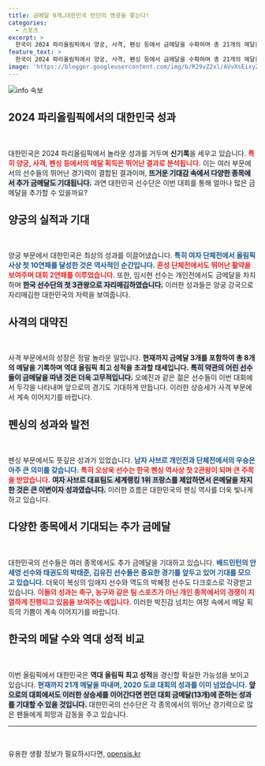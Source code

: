 ```yaml
---
title: 금메달 9개…대한민국 런던의 영광을 쫓는다!
categories:
  - 스포츠
excerpt: >
  한국이 2024 파리올림픽에서 양궁, 사격, 펜싱 등에서 금메달을 수확하며 총 21개의 메달을 기록, 두 자릿수 금메달이 가시권에 들어왔다. 특히, 임시현의 3관왕 등극과 사격의 놀라운 성과가 돋보인다. 추가 금메달을 기대하며 앞으로의 경기에 주목하자!
feature_text: >
  한국이 2024 파리올림픽에서 양궁, 사격, 펜싱 등에서 금메달을 수확하며 총 21개의 메달을 기록, 두 자릿수 금메달이 가시권에 들어왔다. 특히, 임시현의 3관왕 등극과 사격의 놀라운 성과가 돋보인다. 추가 금메달을 기대하며 앞으로의 경기에 주목하자!
image: 'https://blogger.googleusercontent.com/img/b/R29vZ2xl/AVvXsEixyZcFfHzMRdzZMjFBmAUKJYCLCGyLL1o632UiGVXcaFdKo_bkvkuCioo0uUKlGfBVcT3P84aROyZIXSBEx3Aw5nCQ3pTgDom1WDC4m8eifvWiAmWEEVb4x6G_l8C0QH225ldMjyaFvpxGEBGNO37VmDTDMHGhJPq73UglMfDca1-0aw/s1600/blogspot.png'
---
```


<p><img src="https://blogger.googleusercontent.com/img/b/R29vZ2xl/AVvXsEixyZcFfHzMRdzZMjFBmAUKJYCLCGyLL1o632UiGVXcaFdKo_bkvkuCioo0uUKlGfBVcT3P84aROyZIXSBEx3Aw5nCQ3pTgDom1WDC4m8eifvWiAmWEEVb4x6G_l8C0QH225ldMjyaFvpxGEBGNO37VmDTDMHGhJPq73UglMfDca1-0aw/s1600/blogspot.png" alt="info 속보" /></p>

<h2 data-ke-size="size26">2024 파리올림픽에서의 대한민국 성과</h2>

<p data-ke-size="size16">&nbsp;</p>

<p>대한민국은 2024 파리올림픽에서 놀라운 성과를 거두며 <strong>신기록</strong>을 세우고 있습니다. <b><span style="color: #ee2323;">특히 양궁, 사격, 펜싱 등에서의 메달 획득은 뛰어난 결과로 분석됩니다.</span></b> 이는 여러 부문에서의 선수들의 뛰어난 경기력이 결합된 결과이며, <b><span style="background-color: #21538527;">뜨거운 기대감 속에서 다양한 종목에서 추가 금메달도 기대됩니다.</span></b> 과연 대한민국 선수단은 이번 대회를 통해 얼마나 많은 금메달을 추가할 수 있을까요?</p>

<h2 data-ke-size="size26">양궁의 실적과 기대</h2>

<p data-ke-size="size16">&nbsp;</p>

<p>양궁 부문에서 대한민국은 최상의 성과를 이끌어냈습니다. <b><span style="color: #1a5490;">특히 여자 단체전에서 올림픽 사상 첫 10연패를 달성한 것은 역사적인 순간입니다.</span></b> <b><span style="color: #ee2323;">혼성 단체전에서도 뛰어난 활약을 보여주며 대회 2연패를 이루었습니다.</span></b> 또한, 임시현 선수는 개인전에서도 금메달을 차지하며 <b><span style="background-color: #21538527;">한국 선수단의 첫 3관왕으로 자리매김하였습니다.</span></b> 이러한 성과들은 양궁 강국으로 자리매김한 대한민국의 저력을 보여줍니다.</p>

<h2 data-ke-size="size26">사격의 대약진</h2>

<p data-ke-size="size16">&nbsp;</p>

<p>사격 부문에서의 성장은 정말 놀라운 일입니다. <b><span style="ee2323;">현재까지 금메달 3개를 포함하여 총 8개의 메달을 기록하며 역대 올림픽 최고 성적을 초과할 태세입니다.</span></b> <b><span style="background-color: #21538527;">특히 약관의 어린 선수들이 금메달을 따낸 것은 더욱 고무적입니다.</span></b> 오예진과 같은 젊은 선수들이 이번 대회에서 두각을 나타내며 앞으로의 경기도 기대하게 만듭니다. 이러한 상승세가 사격 부문에서 계속 이어지기를 바랍니다.</p>

<h2 data-ke-size="size26">펜싱의 성과와 발전</h2>

<p data-ke-size="size16">&nbsp;</p>

<p>펜싱 부문에서도 뜻깊은 성과가 있었습니다. <b><span style="color: #1a5490;">남자 사브르 개인전과 단체전에서의 우승은 아주 큰 의미를 갖습니다.</span></b> <b><span style="color: #ee2323;">특히 오상욱 선수는 한국 펜싱 역사상 첫 2관왕이 되며 큰 주목을 받았습니다.</span></b> <b><span style="background-color: #21538527;">여자 사브르 대표팀도 세계랭킹 1위 프랑스를 제압하면서 은메달을 차지한 것은 큰 이변이자 성과였습니다.</span></b> 이러한 흐름은 대한민국의 펜싱 역사를 더욱 빛나게 하고 있습니다.</p>

<h2 data-ke-size="size26">다양한 종목에서 기대되는 추가 금메달</h2>

<p data-ke-size="size16">&nbsp;</p>

<p>대한민국의 선수들은 여러 종목에서도 추가 금메달을 기대하고 있습니다. <b><span style="color: #1a5490;">배드민턴의 안세영 선수와 태권도의 박태준, 김유진 선수들은 중요한 경기를 앞두고 있어 기대를 모으고 있습니다.</span></b> 더욱이 복싱의 임애지 선수와 역도의 박혜정 선수도 다크호스로 각광받고 있습니다. <b><span style="color: #ee2323;">이들의 성과는 축구, 농구와 같은 팀 스포츠가 아닌 개인 종목에서의 경쟁이 치열하게 진행되고 있음을 보여주는 예입니다.</span></b> 이러한 박진감 넘치는 여정 속에서 메달 획득의 기쁨이 계속 이어지기를 바랍니다.</p>

<h2 data-ke-size="size26">한국의 메달 수와 역대 성적 비교</h2>

<p data-ke-size="size16">&nbsp;</p>

<p>이번 올림픽에서 대한민국은 <strong>역대 올림픽 최고 성적</strong>을 경신할 확실한 가능성을 보이고 있습니다. <b><span style="color: #1a5490;">현재까지 21개 메달을 따내며, 2020 도쿄 대회의 성과를 이미 넘었습니다.</span></b> <b><span style="background-color: #21538527;">앞으로의 대회에서도 이러한 상승세를 이어간다면 런던 대회 금메달(13개)에 준하는 성과를 기대할 수 있을 것입니다.</span></b> 대한민국의 선수단은 각 종목에서의 뛰어난 경기력으로 많은 팬들에게 희망과 감동을 주고 있습니다.</p>

<hr>

<p data-ke-size="size16">&nbsp;</p>
유용한 생활 정보가 필요하시다면, <a href="https://opensis.kr" rel="dofollow">opensis.kr</a>


